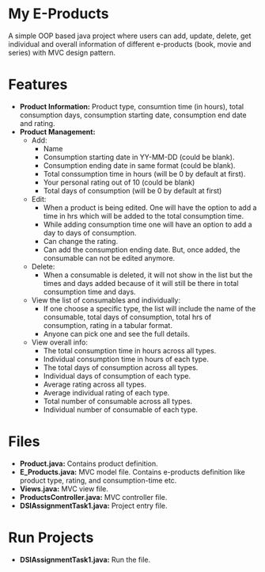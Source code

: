 # My E-Products
A simple OOP based java project where users can add, update, delete, get individual and overall information of different e-products (book, movie and series) with MVC design pattern.

# Features
* **Product Information:** Product type, consumtion time (in hours), total consumption days, consumption starting date, consumption end date and rating.
* **Product Management:**
  + Add: 
    - Name
    - Consumption starting date in YY-MM-DD (could be blank).
    - Consumption ending date in same format (could be blank).
    - Total conssumption time in hours (will be 0 by default at first).
    - Your personal rating out of 10 (could be blank)
    - Total days of consumption (will be 0 by default at first)
  + Edit:
    - When a product is being edited. One will have the option to add a time in hrs which will be added to the total consumption time. 
    - While adding consumption time one will have an option to add a day to days of consumption.
    - Can change the rating.
    - Can add the consumption ending date. But, once added, the consumable can not be edited anymore.
  + Delete:
    - When a consumable is deleted, it will not show in the list but the times and days added because of it will still be there in total consumption time and days.
  + View the list of consumables and individually:
    - If one choose a specific type, the list will include the name of the consumable, total days of consumption, total hrs of consumption, rating in a tabular format. 
    - Anyone can pick one and see the full details.
  + View overall info:
    - The total consumption time in hours across all types.
    - Individual consumption time in hours of each type.
    - The total days of consumption across all types.
    - Individual days of consumption of each type.
    - Average rating across all types.
    - Average individual rating of each type.
    - Total number of consumable across all types.
    - Individual number of consumable of each type.

# Files
* **Product.java:** Contains product definition.
* **E_Products.java:** MVC model file. Contains e-products definition like product type, rating, and consumption-time etc.
* **Views.java:** MVC view file.
* **ProductsController.java:** MVC controller file.
* **DSIAssignmentTask1.java:** Project entry file.

# Run Projects
* **DSIAssignmentTask1.java:** Run the file.

